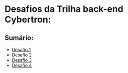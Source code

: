# Desafios da Trilha back-end Cybertron: 

## Sumário:

- [Desafio 1](https://github.com/jeanOlivSou/trilhaBackEnd/tree/desafio1/src/desafio1)
- [Desafio 2](https://github.com/jeanOlivSou/trilhaBackEnd/tree/desafio2/src/desafio2)
- [Desafio 3](https://github.com/jeanOlivSou/trilhaBackEnd/tree/desafio3/src/desafio3)
- [Desafio 4](https://github.com/jeanOlivSou/trilhaBackEnd/tree/desafio4/src/desafio4)
